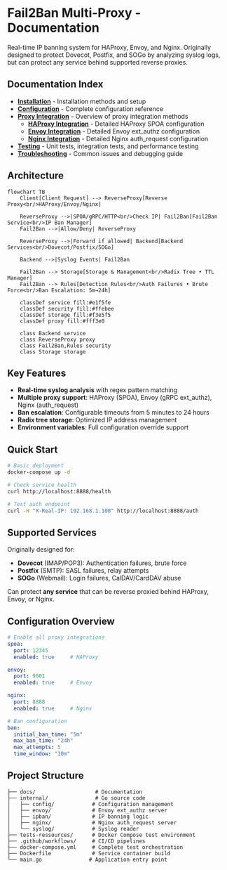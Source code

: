 # Fail2Ban Multi-Proxy - Documentation

Real-time IP banning system for HAProxy, Envoy, and Nginx. Originally designed to protect Dovecot, Postfix, and SOGo by analyzing syslog logs, but can protect any service behind supported reverse proxies.

## Documentation Index

- **[Installation](installation.md)** - Installation methods and setup
- **[Configuration](configuration.md)** - Complete configuration reference
- **[Proxy Integration](proxy-integration.md)** - Overview of proxy integration methods
  - **[HAProxy Integration](haproxy.md)** - Detailed HAProxy SPOA configuration
  - **[Envoy Integration](envoy.md)** - Detailed Envoy ext_authz configuration
  - **[Nginx Integration](nginx.md)** - Detailed Nginx auth_request configuration
- **[Testing](testing.md)** - Unit tests, integration tests, and performance testing
- **[Troubleshooting](troubleshooting.md)** - Common issues and debugging guide

## Architecture

```mermaid
flowchart TB
    Client[Client Request] --> ReverseProxy[Reverse Proxy<br/>HAProxy/Envoy/Nginx]

    ReverseProxy -->|SPOA/gRPC/HTTP<br/>Check IP| Fail2Ban[Fail2Ban Service<br/>IP Ban Manager]
    Fail2Ban -->|Allow/Deny| ReverseProxy

    ReverseProxy -->|Forward if allowed| Backend[Backend Services<br/>Dovecot/Postfix/SOGo]

    Backend -->|Syslog Events| Fail2Ban

    Fail2Ban --> Storage[Storage & Management<br/>Radix Tree • TTL Manager]
    Fail2Ban --> Rules[Detection Rules<br/>Auth Failures • Brute Force<br/>Ban Escalation: 5m→24h]

    classDef service fill:#e1f5fe
    classDef security fill:#ffebee
    classDef storage fill:#f3e5f5
    classDef proxy fill:#fff3e0

    class Backend service
    class ReverseProxy proxy
    class Fail2Ban,Rules security
    class Storage storage
```

## Key Features

- **Real-time syslog analysis** with regex pattern matching
- **Multiple proxy support**: HAProxy (SPOA), Envoy (gRPC ext_authz), Nginx (auth_request)
- **Ban escalation**: Configurable timeouts from 5 minutes to 24 hours
- **Radix tree storage**: Optimized IP address management
- **Environment variables**: Full configuration override support

## Quick Start

```bash
# Basic deployment
docker-compose up -d

# Check service health
curl http://localhost:8888/health

# Test auth endpoint
curl -H "X-Real-IP: 192.168.1.100" http://localhost:8888/auth
```

## Supported Services

Originally designed for:
- **Dovecot** (IMAP/POP3): Authentication failures, brute force
- **Postfix** (SMTP): SASL failures, relay attempts
- **SOGo** (Webmail): Login failures, CalDAV/CardDAV abuse

Can protect **any service** that can be reverse proxied behind HAProxy, Envoy, or Nginx.

## Configuration Overview

```yaml
# Enable all proxy integrations
spoa:
  port: 12345
  enabled: true     # HAProxy

envoy:
  port: 9001
  enabled: true     # Envoy

nginx:
  port: 8888
  enabled: true     # Nginx

# Ban configuration
ban:
  initial_ban_time: "5m"
  max_ban_time: "24h"
  max_attempts: 5
  time_window: "10m"
```

## Project Structure

```
├── docs/                   # Documentation
├── internal/               # Go source code
│   ├── config/            # Configuration management
│   ├── envoy/             # Envoy ext_authz server
│   ├── ipban/             # IP banning logic
│   ├── nginx/             # Nginx auth_request server
│   └── syslog/            # Syslog reader
├── tests-ressources/      # Docker Compose test environment
├── .github/workflows/     # CI/CD pipelines
├── docker-compose.yml     # Complete test orchestration
├── Dockerfile             # Service container build
└── main.go               # Application entry point
```